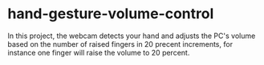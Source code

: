 # hand-gesture-volume-control
In this project, the webcam detects your hand and adjusts the PC's volume based on the number of raised fingers in 20 precent increments,
for instance one finger will raise the volume to 20 percent.
